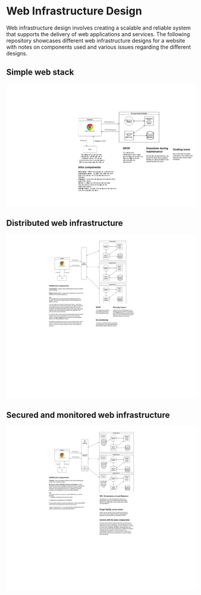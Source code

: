 # Web Infrastructure Design
Web infrastructure design involves creating a scalable and reliable system that supports the delivery of web applications and services. 
The following repository showcases different web infrastructure designs for a website with notes on components used and various issues regarding the different designs. 

## Simple web stack
![Simple web stack](https://github.com/mugane-dj/alx-system_engineering-devops/blob/main/0x09-web_infrastructure_design/assets/task_0.png)

## Distributed web infrastructure
![Distributed web infrastructure](https://github.com/mugane-dj/alx-system_engineering-devops/blob/main/0x09-web_infrastructure_design/assets/task_1.png)

## Secured and monitored web infrastructure
![Secured and monitored web infrastructure](https://github.com/mugane-dj/alx-system_engineering-devops/blob/main/0x09-web_infrastructure_design/assets/task_2.png)

